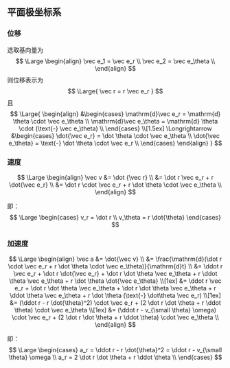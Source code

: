 ## 平面极坐标系

### 位移

选取基向量为
$$
\Large
\begin{align}
\vec e_1 = \vec e_r  \\
\vec e_2 = \vec e_\theta  \\
\end{align}
$$
则位移表示为
$$
\Large{
\vec r = r \vec e_r
}
$$
且
$$
\Large{
\begin{align}
&\begin{cases}
\mathrm{d}\vec e_r = \mathrm{d} \theta \cdot \vec e_\theta  \\
\mathrm{d}\vec e_\theta = \mathrm{d} \theta \cdot (\text{-} \vec e_\theta)  \\
\end{cases}  \\[1.5ex]
\Longrightarrow
&\begin{cases}
\dot{\vec e_r} = \dot \theta \cdot \vec e_\theta  \\
\dot{\vec e_\theta} = \text{-} \dot \theta \cdot \vec e_r  \\
\end{cases}
\end{align}
}
$$


### 速度

$$
\Large
\begin{align}
\vec v &= \dot {\vec r} \\
&= \dot r \vec e_r + r \dot{\vec e_r} \\
&= \dot r \cdot \vec e_r + r \dot \theta \cdot \vec e_\theta  \\
\end{align}
$$

即：
$$
\Large
\begin{cases}
v_r = \dot r  \\
v_\theta = r \dot{\theta}
\end{cases}
$$

### 加速度

$$
\Large
\begin{align}
\vec a &= \dot{\vec v}  \\
&= \frac{\mathrm{d}(\dot r \cdot \vec e_r + r \dot \theta \cdot \vec e_\theta)}{\mathrm{d}t}  \\
&= \ddot r \vec e_r + \dot r \dot{\vec e_r} + \dot r \dot \theta \vec e_\theta + r \ddot \theta \vec e_\theta + r \dot \theta \dot{\vec e_\theta}  \\[1ex]
&= \ddot r \vec e_r + \dot r \dot \theta \vec e_\theta + \dot r \dot \theta \vec e_\theta + r \ddot \theta \vec e_\theta + r \dot \theta (\text{-} \dot\theta \vec e_r)  \\[1ex] 
&= (\ddot r - r \dot{\theta}^2) \cdot \vec e_r + (2 \dot r \dot \theta + r \ddot \theta) \cdot \vec e_\theta  \\[1ex]
&= (\ddot r - v_{\small \theta} \omega) \cdot \vec e_r + (2 \dot r \dot \theta + r \ddot \theta) \cdot \vec e_\theta  \\
\end{align}
$$

即：
$$
\Large
\begin{cases}
a_r =  \ddot r - r \dot{\theta}^2 = \ddot r - v_{\small \theta} \omega   \\
a_r =  2 \dot r \dot \theta + r \ddot \theta  \\
\end{cases}
$$
